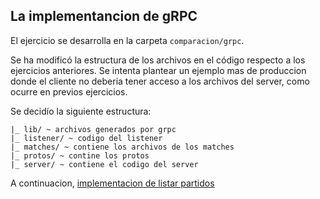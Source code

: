 ## La implementancion de gRPC

El ejercicio se desarrolla en la carpeta `comparacion/grpc`.

Se ha modificó la estructura de los archivos en el código respecto a los ejercicios anteriores. Se intenta plantear un ejemplo mas de produccion donde el cliente no deberia tener acceso a los archivos del server, como ocurre en previos ejercicios.

Se decidío la siguiente estructura:
```
|_ lib/ ~ archivos generados por grpc
|_ listener/ ~ codigo del listener
|_ matches/ ~ contiene los archivos de los matches
|_ protos/ ~ contine los protos
|_ server/ ~ contiene el codigo del server
```

A continuacion, [implementacion de listar partidos](listar-partidos.md)